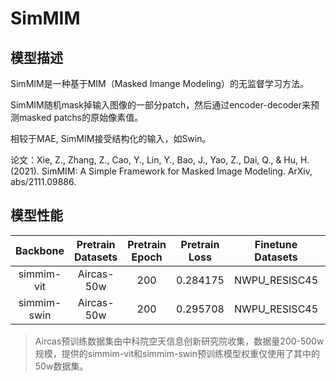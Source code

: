 # SimMIM

## 模型描述

SimMIM是一种基于MIM（Masked Imange Modeling）的无监督学习方法。

SimMIM随机mask掉输入图像的一部分patch，然后通过encoder-decoder来预测masked patchs的原始像素值。

相较于MAE, SimMIM接受结构化的输入，如Swin。

论文：Xie, Z., Zhang, Z., Cao, Y., Lin, Y., Bao, J., Yao, Z., Dai, Q., & Hu, H. (2021). SimMIM: A Simple Framework for Masked Image Modeling. ArXiv, abs/2111.09886.

## 模型性能

| Backbone | Pretrain Datasets | Pretrain Epoch | Pretrain Loss | Finetune Datasets | Finetune Epoch | Finetune Loss | Accuracy | Log | pretrain_config | finetune_config |
| :---------: | :--------: | :---: | :----: | :-----------: | :---: | :----: | :---: | :---: | :---: | :---: |
| simmim-vit  | Aircas-50w | 200 | 0.284175 | NWPU_RESISC45 | 200 | 1.974323 | 92.67% | [link](https://pan.baidu.com/s/1-pIg56jfNJV19uOE4l9Aeg?pwd=ph2c) | [link](pretrain_simmim_vit_base_p16_aircas_224_200ep.yaml) | [link](finetune_simmim_vit_base_p16_nwpu20_224_100ep.yaml) |
| simmim-swin | Aircas-50w | 200 | 0.295708 | NWPU_RESISC45 | 200 | 1.281379 | 94.35% | [link](https://pan.baidu.com/s/1-pIg56jfNJV19uOE4l9Aeg?pwd=ph2c) | [link](pretrain_simmim_swin_base_p4_w6_aircas_192_200ep.yaml) | [link](finetune_simmim_swin_base_p4_w7_nwpu_224_200ep.yaml) |

> Aircas预训练数据集由中科院空天信息创新研究院收集，数据量200-500w规模，提供的simmim-vit和simmim-swin预训练模型权重仅使用了其中的50w数据集。